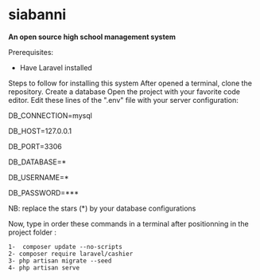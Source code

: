 # siabanni
**An open source high school management system**

Prerequisites:
- Have Laravel installed

Steps to follow for installing this system
After opened a terminal, clone the repository.
Create a database
Open the project with your favorite code editor.
Edit these lines of the ".env" file with your server configuration:

DB_CONNECTION=mysql

DB_HOST=127.0.0.1

DB_PORT=3306

DB_DATABASE=*

DB_USERNAME=*

DB_PASSWORD=***

NB: replace the stars (*) by your database configurations

Now, type in order these commands in a terminal after positionning in the project folder :
```
1-  composer update --no-scripts
2- composer require laravel/cashier
3- php artisan migrate --seed
4- php artisan serve
```
